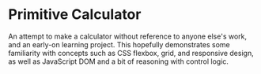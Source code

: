 # Primitive Calculator

An attempt to make a calculator without reference to anyone else's work, and an early-on learning project. This hopefully demonstrates some familiarity with concepts such as CSS flexbox, grid, and responsive design, as well as JavaScript DOM and a bit of reasoning with control logic.
